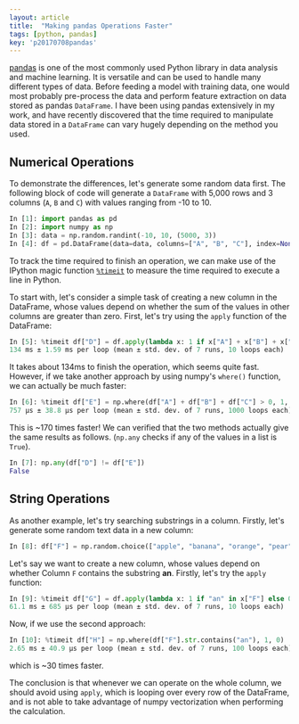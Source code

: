```yaml
---
layout: article
title:  "Making pandas Operations Faster"
tags: [python, pandas]
key: 'p20170708pandas'
---
```


[pandas](http://pandas.pydata.org/) is one of the most commonly used Python library in data analysis and machine learning. It is versatile and can be used to handle many different types of data. Before feeding a model with training data, one would most probably pre-process the data and perform feature extraction on data stored as pandas `DataFrame`. I have been using pandas extensively in my work, and have recently discovered that the time required to manipulate data stored in a `DataFrame` can vary hugely depending on the method you used.

## Numerical Operations

To demonstrate the differences, let's generate some random data first. The following block of code will generate a `DataFrame` with 5,000 rows and 3 columns (`A`, `B` and `C`) with values ranging from -10 to 10.

```python
In [1]: import pandas as pd
In [2]: import numpy as np
In [3]: data = np.random.randint(-10, 10, (5000, 3))
In [4]: df = pd.DataFrame(data=data, columns=["A", "B", "C"], index=None)
```

To track the time required to finish an operation, we can make use of the IPython magic function [`%timeit`](https://ipython.org/ipython-doc/3/interactive/magics.html#magic-timeit) to measure the time required to execute a line in Python.

To start with, let's consider a simple task of creating a new column in the DataFrame, whose values depend on whether the sum of the values in other columns are greater than zero. First, let's try using the `apply` function of the DataFrame:

```python
In [5]: %timeit df["D"] = df.apply(lambda x: 1 if x["A"] + x["B"] + x["C"] > 0 else 0, axis=1)
134 ms ± 1.59 ms per loop (mean ± std. dev. of 7 runs, 10 loops each)
```

It takes about 134ms to finish the operation, which seems quite fast. However, if we take another approach by using numpy's `where()` function, we can actually be much faster:

```python
In [6]: %timeit df["E"] = np.where(df["A"] + df["B"] + df["C"] > 0, 1, 0)
757 µs ± 38.8 µs per loop (mean ± std. dev. of 7 runs, 1000 loops each)
```

This is ~170 times faster! We can verified that the two methods actually give the same results as follows. (`np.any` checks if any of the values in a list is `True`).

```python
In [7]: np.any(df["D"] != df["E"])
False
```

## String Operations

As another example, let's try searching substrings in a column. Firstly, let's generate some random text data in a new column:

```python
In [8]: df["F"] = np.random.choice(["apple", "banana", "orange", "pear"], 5000)
```

Let's say we want to create a new column, whose values depend on whether Column `F` contains the substring **an**. Firstly, let's try the `apply` function:

```python
In [9]: %timeit df["G"] = df.apply(lambda x: 1 if "an" in x["F"] else 0, axis=1)
61.1 ms ± 685 µs per loop (mean ± std. dev. of 7 runs, 10 loops each)
```

Now, if we use the second approach:

```python
In [10]: %timeit df["H"] = np.where(df["F"].str.contains("an"), 1, 0)
2.65 ms ± 40.9 µs per loop (mean ± std. dev. of 7 runs, 100 loops each)
```

which is ~30 times faster.

The conclusion is that whenever we can operate on the whole column, we should avoid using `apply`, which is looping over every row of the DataFrame, and is not able to take advantage of numpy vectorization when performing the calculation.
